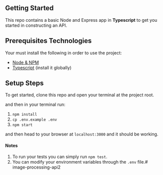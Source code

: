 ## Getting Started

This repo contains a basic Node and Express app in **Typescript**  to get you started in constructing an API.

## Prerequisites Technologies

Your must install the following in order to use the project:
- [Node & NPM](https://nodejs.org/en/download/)
- [Typescript](https://www.npmjs.com/package/typescript) (install it globally)

## Setup Steps
To get started, clone this repo and open your terminal at the project root.

and then in your terminal run:
1. `npm install`
2. `cp .env.example .env`
2. `npm start`

and then head to your browser at `localhost:3000` and it should be working.

#### Notes
1. To run your tests you can simply run `npm test`.
2. You can modify your environment variables through the `.env` file.#   i m a g e - p r o c e s s i n g - a p i 2  
 